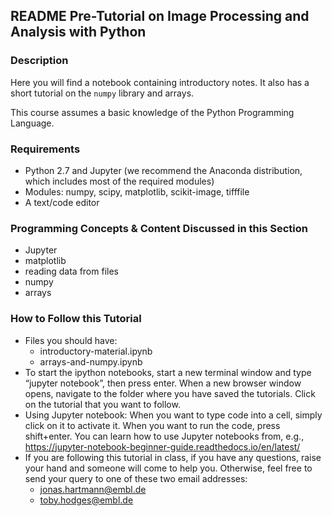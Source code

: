 ## README Pre-Tutorial on Image Processing and Analysis with Python


### Description
Here you will find a notebook containing introductory notes. It also has a short tutorial on the `numpy` library and arrays.

This course assumes a basic knowledge of the Python Programming Language.


### Requirements
- Python 2.7 and Jupyter (we recommend the Anaconda distribution, which includes most of the required modules)
- Modules: numpy, scipy, matplotlib, scikit-image, tifffile
- A text/code editor 


### Programming Concepts & Content Discussed in this Section
- Jupyter
- matplotlib
- reading data from files
- numpy
- arrays


### How to Follow this Tutorial
- Files you should have:
  - introductory-material.ipynb
  - arrays-and-numpy.ipynb
- To start the ipython notebooks, start a new terminal window and type “jupyter notebook”, then press enter. When a new browser window opens, navigate to the folder where you have saved the tutorials. Click on the tutorial that you want to follow.  
- Using Jupyter notebook: When you want to type code into a cell, simply click on it to activate it. When you want to run the code, press shift+enter. You can learn how to use Jupyter notebooks from, e.g., https://jupyter-notebook-beginner-guide.readthedocs.io/en/latest/
- If you are following this tutorial in class, if you have any questions, raise your hand and someone will come to help you. Otherwise, feel free to send your query to one of these two email addresses:
  - jonas.hartmann@embl.de    
  - toby.hodges@embl.de


